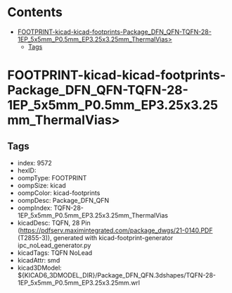 



Contents
========

* [FOOTPRINT-kicad-kicad-footprints-Package_DFN_QFN-TQFN-28-1EP_5x5mm_P0.5mm_EP3.25x3.25mm_ThermalVias>](#footprint-kicad-kicad-footprints-package_dfn_qfn-tqfn-28-1ep_5x5mm_p05mm_ep325x325mm_thermalvias)
	* [Tags](#tags)

# FOOTPRINT-kicad-kicad-footprints-Package_DFN_QFN-TQFN-28-1EP_5x5mm_P0.5mm_EP3.25x3.25mm_ThermalVias>

## Tags

- index: 9572
- hexID: 
- oompType: FOOTPRINT
- oompSize: kicad
- oompColor: kicad-footprints
- oompDesc: Package_DFN_QFN
- oompIndex: TQFN-28-1EP_5x5mm_P0.5mm_EP3.25x3.25mm_ThermalVias
- kicadDesc: TQFN, 28 Pin (https://pdfserv.maximintegrated.com/package_dwgs/21-0140.PDF (T2855-3)), generated with kicad-footprint-generator ipc_noLead_generator.py
- kicadTags: TQFN NoLead
- kicadAttr: smd
- kicad3DModel: ${KICAD6_3DMODEL_DIR}/Package_DFN_QFN.3dshapes/TQFN-28-1EP_5x5mm_P0.5mm_EP3.25x3.25mm.wrl
